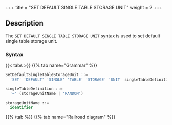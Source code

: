+++
title = "SET DEFAULT SINGLE TABLE STORAGE UNIT"
weight = 2
+++

## Description

The `SET DEFAULT SINGLE TABLE STORAGE UNIT` syntax is used to set default single table storage unit.

### Syntax

{{< tabs >}}
{{% tab name="Grammar" %}}
```sql
SetDefaultSingleTableStorageUnit ::=
  'SET' 'DEFAULT' 'SINGLE' 'TABLE' 'STORAGE' 'UNIT' singleTableDefinition

singleTableDefinition ::=
  '=' (storageUnitName | 'RANDOM')

storageUnitName ::=
  identifier
```
{{% /tab %}}
{{% tab name="Railroad diagram" %}}
<iframe frameborder="0" name="diagram" id="diagram" width="100%" height="100%"></iframe>
{{% /tab %}}
{{< /tabs >}}

### Supplement

- `STORAGE UNIT` needs to use storage unit managed by RDL. The `RANDOM` keyword stands for random storage.


### Example

- Set a default single table storage unit

```sql
SET DEFAULT SINGLE TABLE STORAGE UNIT = su_0;
```

- Set the default single table storage unit to random storage

```sql
SET DEFAULT SINGLE TABLE STORAGE UNIT = RANDOM;
```

### Reserved word

`SET`, `DEFAULT`, `SINGLE`, `TABLE`, `STORAGE`, `UNIT`, `RANDOM`

### Related links

- [Reserved word](/en/reference/distsql/syntax/reserved-word/)
